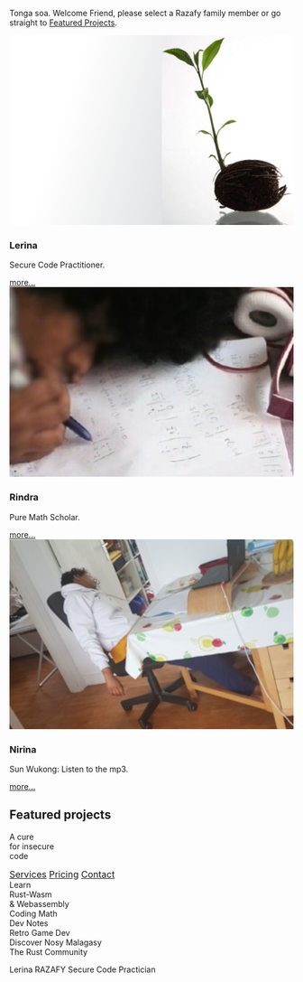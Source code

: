 <div class="bg"></div>
<main>

<div class="greetings"><p class="drop  fancySerif">Tonga soa. Welcome Friend, please select a Razafy family member or go straight to <a  href="#featured_projects">Featured Projects</a>.</p></div>

<section class="hero">
<article>
<img src="./img/garden.png" alt="Lerina">
<div class="text">
<h3>Lerina</h3>
<p>Secure Code Practitioner.</p>
<a href="#" class="btn">more...</a>
</div>
</article>
<article>
<img src="./img/rnd.png" alt="Rindra">
<div class="text">
<h3>Rindra</h3>
<p>Pure Math Scholar.</p>
<a href="#" class="btn">more...</a>
</div>
</article>
<article>
<img src="./img/nrn.png" alt="Nirina">
<div class="text">
<h3>Nirina</h3>
<p>Sun Wukong: Listen to the mp3.</p>
<a href="#" class="btn">more...</a>
</div>
</article>
</section>


<section id="featured_projects">

## Featured projects
<style>
#the_cure {background-image: url('img/20140711_BB.png'); background-size: cover;}
#the_cure:hover {background-image: url('img/Rust_and_friends.png');color:rgba(183, 65, 14, 0.0);}
</style>
<div class="image-mosaic">
<div class="card card-tall card-wide">
<div class="mosaic-hover-menu"  id="the_cure" ><p>A cure <br/>for insecure <br/>code</p><div style="font-size: 1rem;">
<a href="#">Services</a>
<a href="#">Pricing</a>
<a href="#">Contact</a>
</div>
</div><!--^-- mosaic-hover-menu -->
</div>
<div class="card card-tall"
style="background-image: url('img/writing.jpg')">Learn <br/>Rust-Wasm<br/>& Webassembly</div>
<div class="card"
style="background-image: url('img/secureCodeDevelopment.jpg')">Coding Math</div>
<div class="card"
style="background-image: url('img/coding_math.jpg')">Dev Notes</div>
<div class="card"
style="background-image: url('img/rain.jpg')">Retro Game Dev</div>
<div class="card card-wide"
style="background-image: url('img/theView3.jpg')">Discover Nosy Malagasy</div>
<div class="card"
style="background-image: url('img/rustbridge-paris.jpg')">The Rust Community</div>
</div><!--^-- image-mosaic -->
</section>



<footer>
<div id="avatar"></div> 
<p>Lerina RAZAFY  
Secure Code Practician 
</p>
<!-- >
  <ul>
    <h3 class="pink">Header</h3>
    <li>Some Link</li>
    <li>Some Link</li>
    <li>Some Link</li>
    <li>Some Link</li>
    <li>Some Link</li>
    <li>Some Link</li>
  </ul>
  <ul>
    <h3 class="red">Header</h3>
    <li>Some Link</li>
    <li>Some Link</li>
    <li>Some Link</li>
    <li>Some Link</li>
    <li>Some Link</li>
    <li>Some Link</li>
  </ul>
  <ul>
    <h3 class="orange">Header</h3>
    <li>Some Link</li>
    <li>Some Link</li>
    <li>Some Link</li>
    <li>Some Link</li>
    <li>Some Link</li>
    <li>Some Link</li>
  </ul>
  <ul>
    <h3 class="green">Header</h3>
    <li>Some Link</li>
    <li>Some Link</li>
    <li>Some Link</li>
    <li>Some Link</li>
    <li>Some Link</li>
    <li>Some Link</li>
  </ul>
-->
</footer>

</main>
